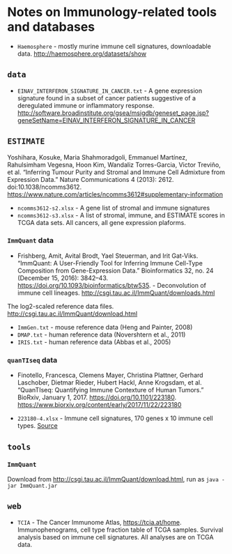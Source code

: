 # Notes on Immunology-related tools and databases

- `Haemosphere` - mostly murine immune cell signatures, downloadable data. http://haemosphere.org/datasets/show
 
## `data`

- `EINAV_INTERFERON_SIGNATURE_IN_CANCER.txt` - A gene expression signature found in a subset of cancer patients suggestive of a deregulated immune or inflammatory response. http://software.broadinstitute.org/gsea/msigdb/geneset_page.jsp?geneSetName=EINAV_INTERFERON_SIGNATURE_IN_CANCER

## `ESTIMATE`

Yoshihara, Kosuke, Maria Shahmoradgoli, Emmanuel Martínez, Rahulsimham Vegesna, Hoon Kim, Wandaliz Torres-Garcia, Victor Treviño, et al. “Inferring Tumour Purity and Stromal and Immune Cell Admixture from Expression Data.” Nature Communications 4 (2013): 2612. doi:10.1038/ncomms3612. https://www.nature.com/articles/ncomms3612#supplementary-information

- `ncomms3612-s2.xlsx` - A gene list of stromal and immune signatures
- `ncomms3612-s3.xlsx` - A list of stromal, immune, and ESTIMATE scores in TCGA data sets. All cancers, all gene expression plaforms.

### `ImmQuant` data

- Frishberg, Amit, Avital Brodt, Yael Steuerman, and Irit Gat-Viks. “ImmQuant: A User-Friendly Tool for Inferring Immune Cell-Type Composition from Gene-Expression Data.” Bioinformatics 32, no. 24 (December 15, 2016): 3842–43. https://doi.org/10.1093/bioinformatics/btw535. - Deconvolution of immune cell lineages. http://csgi.tau.ac.il/ImmQuant/downloads.html

The log2-scaled reference data files. http://csgi.tau.ac.il/ImmQuant/download.html  

- `ImmGen.txt` - mouse reference data (Heng and Painter, 2008)
- `DMAP.txt` - human reference data (Novershtern et al., 2011)
- `IRIS.txt` - human reference data (Abbas et al., 2005)

### `quanTIseq` data

- Finotello, Francesca, Clemens Mayer, Christina Plattner, Gerhard Laschober, Dietmar Rieder, Hubert Hackl, Anne Krogsdam, et al. “QuanTIseq: Quantifying Immune Contexture of Human Tumors.” BioRxiv, January 1, 2017. https://doi.org/10.1101/223180. https://www.biorxiv.org/content/early/2017/11/22/223180

- `223180-4.xlsx` - Immune cell signatures, 170 genes x 10 immune cell types. [Source](https://www.biorxiv.org/highwire/filestream/68173/field_highwire_adjunct_files/3/223180-4.xlsx)


## `tools`

### `ImmQuant`

Download from http://csgi.tau.ac.il/ImmQuant/download.html, run as `java -jar ImmQuant.jar`


## `web`

- `TCIA` - The Cancer Immunome Atlas, https://tcia.at/home. Immunophenograms, cell type fraction table of TCGA samples. Survival analysis based on immune cell signatures. All analyses are on TCGA data.

